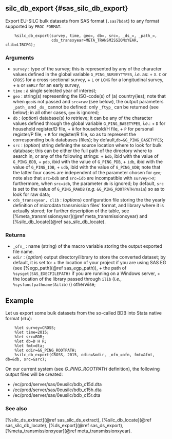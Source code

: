 ## silc_db_export {#sas_silc_db_export}
Export EU-SILC bulk datasets from SAS format (`.sas7bdat`) to any format supported by `PROC FORMAT`.

~~~sas
	%silc_db_export(survey, time, geo=, db=, src=, _ds_=, _path_=, 
					cds_transxyear=META_TRANSMISSIONxYEAR, clib=LIBCFG);
~~~

### Arguments
* `survey` : type of the survey; this is represented by any of the character values defined in the 
	global variable `G_PING_SURVEYTYPES`, _i.e._ as:
		+ `X`. `C` or `CROSS` for a cross-sectional survey,
		+ `L` or `LONG` for a longitudinal survey,
		+ `E` or `EARLY` for an early survey,
* `time` : a single selected year of interest; 
* `geo` : string(s) representing the ISO-code(s) of (a) country(ies); note that when `geo`is not 
	passed and `src=raw` (see below), the output parameters `_path_` and `_ds_` cannot be defined: 
	only `_ftyp_` can be returned (see below); in all other cases, `geo` is ignored;
* `db` : (_option_) database(s) to retrieve; it can be any of the character values defined through 
	the global variable `G_PING_BASETYPES`, _i.e._:
		+ `D` for household register/D file,
		+ `H` for household/H file,
		+ `P` for personal register/P file,
		+ `R` for register/R file,
	so as to represent the corresponding bulk databases (files); by default,`db=&G_PING_BASETYPES`; 
* `src` : (_option_) string defining the source location where to look for bulk database; this can 
	be either the full path of the directory where to search in, or any of the following strings:
		+ `bdb`, ibid with the value of `G_PING_BDB`,
		+ `pdb`, ibid with the value of `G_PING_PDB`,
		+ `idb`, ibid with the value of `G_PING_IDB`,
		+ `udb`, ibid with the value of `G_PING_UDB`;
	note that the latter four cases are independent of the parameter chosen for `geo`;	note also
	that `src=bdb` and `src=idb` are incompatible with `survey<>X`; furthermore, when `src=idb`, 
	the parameter `db` is ignored; by default, `src` is set to the value of `G_PING_RAWDB` (_e.g._ 
	`&G_PING_ROOTPATH/main`) so as to look for raw data;
* `cds_transxyear, clib` : (_options_) configuration file storing the the yearly definition of
	microdata transmission files' format, and library where it is actually stored; for further 
	description of the table, see [%meta_transmissionxyear](@ref meta_transmissionxyear) and 
	[%silc_db_locate](@ref sas_silc_db_locate).

### Returns
* `_ofn_` : name (string) of the macro variable storing the output exported file name.
* `odir` : (_option_) output directory/library to store the converted dataset; by default,
	it is set to:
			+ the location of your project if you are using SAS EG (see [%egp_path](@ref sas_egp_path)),
			+ the path of `%sysget(SAS_EXECFILEPATH)` if you are running on a Windows server,
			+ the location of the library passed through `ilib` (_i.e._, `%sysfunc(pathname(&ilib))`) 
			otherwise;

## Example
Let us export some bulk datasets from the so-called BDB into Stata native format (`dta`):

~~~sas
	%let survey=CROSS;
	%let time=2015;
	%let src=BDB;
	%let db=D H R;
	%let fmt=dta;
	%let odir=&G_PING_ROOTPATH;
	%silc_db_export(CROSS, 2015, odir=&odir, _ofn_=ofn, fmt=&fmt, db=&db, src=&src);
~~~

On our current system (see _G_PING_ROOTPATH_ definition), the following output files will be created:
* /ec/prod/server/sas/0eusilc/bdb_c15d.dta
* /ec/prod/server/sas/0eusilc/bdb_c15h.dta
* /ec/prod/server/sas/0eusilc/bdb_c15r.dta
	
### See also
[%silc_ds_extract](@ref sas_silc_ds_extract), [%silc_db_locate](@ref sas_silc_db_locate),
[%ds_export](@ref sas_ds_export), [%meta_transmissionxyear](@ref meta_transmissionxyear).